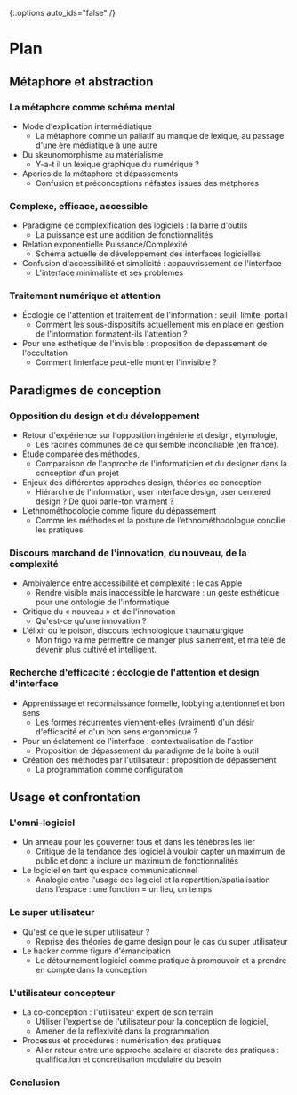 {::options auto_ids="false" /}

Plan
=

## Métaphore et abstraction

### La métaphore comme schéma mental

+ Mode d'explication intermédiatique
    + La métaphore comme un paliatif au manque de lexique, au passage d'une ère médiatique à une autre
+ Du skeunomorphisme au matérialisme
    + Y-a-t il un lexique graphique du numérique ?
+ Apories de la métaphore et dépassements
    + Confusion et préconceptions néfastes issues des métphores

### Complexe, efficace, accessible

+ Paradigme de complexification des logiciels : la barre d'outils
    + La puissance est une addition de fonctionnalités
+ Relation exponentielle Puissance/Complexité
    + Schéma actuelle de développement des interfaces logicielles
+ Confusion d'accessibilité et simplicité : appauvrissement de l'interface
    + L'interface minimaliste et ses problèmes

### Traitement numérique et attention

+ Écologie de l'attention et traitement de l'information : seuil, limite, portail
    + Comment les sous-dispositifs actuellement mis en place en gestion de l'information formatent-ils l'attention ?
+ Pour une esthétique de l'invisible : proposition de dépassement de l'occultation
    + Comment linterface peut-elle montrer l'invisible ?

## Paradigmes de conception

### Opposition du design et du développement

+ Retour d'expérience sur l'opposition ingénierie et design, étymologie,
    + Les racines communes de ce qui semble inconciliable (en france).
+ Étude comparée des méthodes,
    + Comparaison de l'approche de l'informaticien et du designer dans la conception d'un projet
+ Enjeux des différentes approches design, théories de conception
    + Hiérarchie de l'information, user interface design, user centered design ? De quoi parle-ton vraiment ?
+ L’ethnométhodologie comme figure du dépassement
    + Comme les méthodes et la posture de l’ethnométhodologue concilie les pratiques

### Discours marchand de l'innovation, du nouveau, de la complexité

+ Ambivalence entre accessibilité et complexité : le cas Apple
    + Rendre visible mais inaccessible le hardware : un geste esthétique pour une ontologie de l'informatique
+ Critique du « nouveau » et de l'innovation
    + Qu'est-ce qu'une innovation ?
+ L'élixir ou le poison, discours technologique thaumaturgique
    + Mon frigo va me permettre de manger plus sainement, et ma télé de devenir plus cultivé et intelligent.

### Recherche d'efficacité : écologie de l'attention et design d'interface

+ Apprentissage et reconnaissance formelle, lobbying attentionnel et bon sens
    + Les formes récurrentes viennent-elles (vraiment) d'un désir d'efficacité et d'un bon sens ergonomique ?
+ Pour un éclatement de l'interface : contextualisation de l'action
    + Proposition de dépassement du paradigme de la boite à outil
+ Création des méthodes par l'utilisateur : proposition de dépassement
    + La programmation comme configuration

## Usage et confrontation

###  L'omni-logiciel

+ Un anneau pour les gouverner tous et dans les ténèbres les lier
    + Critique de la tendance des logiciel à vouloir capter un maximum de public et donc à inclure un maximum de fonctionnalités
+ Le logiciel en tant qu'espace communicationnel
    + Analogie entre l'usage des logiciel et la repartition/spatialisation dans l'espace : une fonction = un lieu, un temps

### Le super utilisateur

+ Qu'est ce que le super utilisateur ?
    + Reprise des théories de game design pour le cas du super utilisateur
+ Le hacker comme figure d'émancipation
    + Le détournement logiciel comme pratique à promouvoir et à prendre en compte dans la conception

### L'utilisateur concepteur

+ La co-conception : l'utilisateur expert de son terrain
    + Utiliser l'expertise de l'utilisateur pour la conception de logiciel,
    + Amener de la réflexivité dans la programmation
+ Processus et procédures : numérisation des pratiques
    + Aller retour entre une approche scalaire et discrète des pratiques : qualification et concrétisation modulaire du besoin

### Conclusion
